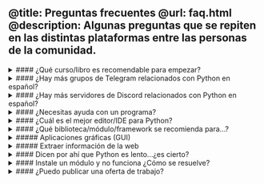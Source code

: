 @title: Preguntas frecuentes
@url: faq.html
@description: Algunas preguntas que se repiten en las distintas plataformas entre las personas de la comunidad.
-----
<details class="accordion" markdown="1">
<summary class="accordion__summary" markdown="block">
#### ¿Qué curso/libro es recomendable para empezar?
</summary>
Mira nuestras recomendaciones de [cursos y libros](cursosylibros.html).
</details>

<details class="accordion" markdown="1">
<summary class="accordion__summary" markdown="block">
#### ¿Hay más grupos de Telegram relacionados con Python en español?
</summary>
¡Claro! Mira la sección [otras comunidades](otrascomunidades.html)
</details>

<details class="accordion" markdown="1">
<summary class="accordion__summary" markdown="block">
#### ¿Hay más servidores de Discord relacionados con Python en español?
</summary>
¡Claro! Mira la sección [otras comunidades](otrascomunidades.html)
</details>

<details class="accordion" markdown="1">
<summary class="accordion__summary" markdown="block">
#### ¿Necesitas ayuda con un programa?
</summary>
Si es de las primeras veces que preguntas en un foro, puede interesarte
aprender cómo hacer preguntas y, una vez te decidas a preguntar, nos cuentes
también qué has intentado para que funcione tu código. Para que no vayamos
a ciegas, es recomendable que pegues tu código en una de las utilidades de
abajo y compartas la URL generada en el canal:

* [pastebin.com](https://pastebin.com)
* [bpaste.net](https://bpaste.net)
* [repl.it/languages/python3](https://repl.it/languages/python3)
* [trinket.io/python](https://trinket.io/python)
* [gist.github.com](https://gist.github.com)

O indicarnos tu repositorio de código en:

* [github.com](https://github.com)
* [gitlab.com](https://gitlab.com)
* [bitbucket.org](https://bitbucket.org)
</details>

<details class="accordion" markdown="1">
<summary class="accordion__summary" markdown="block">
#### ¿Cuál es el mejor editor/IDE para Python?
</summary>
Cada persona tiene sus preferencias, experiencia, sistema operativo,
necesidades, etc. Es importante sentirse cómodo con la herramienta que más vas
a utilizar. Por lo tanto, en lugar de basarte en la opinión subjetiva de los
demás (con otras preferencias, experiencias, ...), te resultará mucho más útil
escoger uno o varios (de entre los listados que te damos a continuación)
y probar durante un tiempo cada una. Solo tú puedes contestar a la pregunta.

En [Full Stack Python](https://www.fullstackpython.com/) se recopila una buena
selección de direcciones sobre [entornos de
desarrollo](https://www.fullstackpython.com/development-environments.html) (en
inglés).  También tienes una completa [tabla
comparativa](https://www.reddit.com/r/learnpython/wiki/ide) en reddit que te
puede servir de guía para escoger.

En la misma [wiki de Python.org](https://wiki.python.org/) hay un par de
listados exhaustivos sobre editores e IDEs:

- [Editor de texto](https://wiki.python.org/moin/PythonEditors)
- [IDEs](https://wiki.python.org/moin/IntegratedDevelopmentEnvironments)
</details>

<details class="accordion" markdown="1">
<summary class="accordion__summary" markdown="block">
#### ¿Qué biblioteca/módulo/framework se recomienda para...?
</summary>
Antes de preguntar por una librería o framework puedes echar un vistazo a las
alternativas que hay en el ámbito de tu problema. Un recurso muy interesante
para poder conocer dichas alternativas es
[awesome-python](https://github.com/vinta/awesome-python). Verás que cubre
muchos ámbitos. Hay listas más específicas si tu pregunta trata de
[Django](https://gitlab.com/rosarior/awesome-django),
[Flask](https://github.com/humiaozuzu/awesome-flask)
o [Pyramid](https://github.com/uralbash/awesome-pyramid).

Intenta hacer una pregunta concreta. No es buena idea preguntar ¿qué es mejor
X o Y?. Sin información, la respuesta de cualquier participante será subjetiva.
Matiza cuál es el problema que quieres resolver para que podamos ayudarte en la
recomendación.
</details>

<details class="accordion" markdown="1">
<summary class="accordion__summary" markdown="block">
##### Aplicaciones gráficas (GUI)
</summary>
Las principales opciones que hay ahora mismo (Octubre 2018) en Python para
crear aplicaciones gráficas son:

* [Tkinter](https://docs.python.org/3/library/tk.html):
  Framework multiplataforma base incluido en Python por defecto en la librería
  estándar. Basado en [Tcl/Tk](http://www.tcl.tk/) con licencia
  [Python License](https://docs.python.org/3/license.html)
* [PyQt](https://riverbankcomputing.com/software/pyqt/intro):
  Framework multiplataforma muy popular basado en Qt. Para uso comercial
  requiere la compra de una licencia. Diseñador visual:
  [Qt Creator](https://www.qt.io/ide/)
  Basado en [Qt](https://qt.io) con licencia
  [GNU GPL v3](https://www.gnu.org/licenses/gpl-3.0.en.html) y
  [Riverbank Commercial License](https://www.riverbankcomputing.com/commercial/pyqt).
  Última versión estable: PyQt6 (Qt 6.2)
* [PySide (Qt for Python)](https://doc.qt.io/qtforpython):
  Framework multiplataforma basado en Qt, pero con una licencia menos restrictiva.
  Soporta Qt4 (PySide), Qt5 (PySide2), y Qt6 (PySide6).
  Requiere Python 3.6 o superior. Diseñador visual:
  [Qt Creator](https://www.qt.io/ide/)
  Basado en [Qt](https://qt.io) con licencia
  [LGPL](https://www.gnu.org/licenses/lgpl-3.0.en.html).
  Última versión estable: PySide6 (Qt 6.2)
* [wxPython](https://www.wxpython.org/):
  Framework multiplataforma bastante popular basado en wxWidgets que tiene como
  principal ventaja que los componentes son nativos y por lo tanto su apariencia
  es igual a la del SO en el que se usan. Diseñador visual:
  [wxGlade](http://wxglade.sourceforge.net/)
  o [wxFormBuilder](https://github.com/wxFormBuilder/wxFormBuilder).
  Basado en [wxWidgets](https://www.wxwidgets.org/) con licencia
  [wxWindows Library Licence](https://www.wxpython.org/pages/license/).
  Última versión estable: 4.1
* [Python GTK+](https://python-gtk-3-tutorial.readthedocs.io/en/latest/index.html):
  Framework multiplataforma basado en GTK+3. (PyGTK es la versión antigua y usa
  GTK+2). Diseñador visual: [glade](https://glade.gnome.org/)
  Basado en [GTK+](https://www.gtk.org/) con licencia
  [LGPL](https://www.gnu.org/licenses/lgpl-3.0.en.html).
  Última versión estable: 3.4
* [Kivy](https://kivy.org/):
  Framework multiplataforma diseñado para funcionar además de en entornos de
  escritorio, en Android o IOS. Diseñador visual:
  [Kivy Designer](https://kivy-designer.readthedocs.io/en/latest/)
  Licencia [MIT license](https://en.wikipedia.org/wiki/MIT_License).
  Última versión estable: 2.0
* [Toga](https://pybee.org/project/projects/libraries/toga/):
  Framework multiplataforma orientado a desarrollo móvil con widgets nativos
  (en Linux requiere GTK+3). Está en desarrollo.
  Licencia [New BSD License](https://en.wikipedia.org/wiki/BSD_licenses).
  Última versión estable: 0.3.0.dev11
* [pywebview](https://github.com/r0x0r/pywebview):
  Es un wrapper de un componente webview que se basa en distintos frameworks
  dependiendo de la plataforma en la que se instala. Al ser un componente
  webview, el render lo decide el SO, por lo que en Windows (por ejemplo) estás
  atado a Internet Explorer. Por lo tanto, la base
  [depende del SO](https://github.com/r0x0r/pywebview#dependencies).
  Licencia [New BSD License](https://en.wikipedia.org/wiki/BSD_licenses)
  Última versión estable: 3.5
* [PySimpleGUI](https://github.com/MikeTheWatchGuy/PySimpleGUI):
  Framework basado en Tkinter que simplifica notablemente la elaboración de
  interfaces gráficas.
  Basado en Tkinter / [Tcl/Tk](http://www.tcl.tk/) con licencia
  [LGPL](https://www.gnu.org/licenses/lgpl-3.0.en.html).
  Última versión estable: 3.10.3

Si quieres ver todas las opciones, puedes leer el
[listado de GUIs](https://docs.python.org/3/faq/gui.html) en la web de Python así como
[herramientas de diseño](https://wiki.python.org/moin/GuiProgramming#GUIDesignToolsandIDEs)
en la wiki de Python.
</details>

<details class="accordion" markdown="1">
<summary class="accordion__summary" markdown="block">
##### Extraer información de la web
</summary>
Básicamente tienes dos opciones:

- Usar [Requests](http://docs.python-requests.org/) para el acceso y
  [BeautifulSoup](https://www.crummy.com/software/BeautifulSoup/bs4/doc/)
  para la extracción.
- Usar el framework [Scrapy](https://scrapy.org/).

También puede resultarte de ayuda el capítulo de
[Web scraping](https://automatetheboringstuff.com/chapter11/)
del libro [Automate the boring stuff](https://automatetheboringstuff.com/)
en el que también se utiliza [Selenium](http://www.seleniumhq.org/).
</details>

<details class="accordion" markdown="1">
<summary class="accordion__summary" markdown="block">
#### Dicen por ahí que Python es lento...¿es cierto?
</summary>
Es posible que te hayan contado cosas malas de Python pero ¿te crees todo lo
que te dicen? Te recomendamos que leas un par de páginas para formarte una idea
más realista:

- [Yes, Python is Slow, and I Don’t Care](https://medium.com/pyslackers/yes-python-is-slow-and-i-dont-care-13763980b5a1)
- [10 Myths of Enterprise Python](http://sedimental.org/10_myths_of_enterprise_python.html)
</details>

<details class="accordion" markdown="1">
<summary class="accordion__summary" markdown="block">
#### Instale un módulo y no funciona ¿Cómo se resuelve?
</summary>
Esta pregunta suele ser muy frecuente en distintas plataformas, y lo más
importante es saber como está configurado nuestro entorno y proyecto.

¿Creaste un entorno virtual para tu proyecto?

- Sí, entonces verifica que tu IDE (PyCharm, VScode, etc) utiliza el ejecutable
  `python` de ese entorno virtual.
- No, verifica que al escribir `pip` sea el correspondiente a tu intérprete de
  Python en uso.

En Linux y macOS puedes clarificar esto ejecutando el comando `which python`
o `which pip` en tu terminal.
En Windows, puedes ejecutar el comando `where` para verificarlo de la misma
forma.

Te recomendamos nunca instalar módulos con `pip install ...` sin haber
creado un entorno virtual. Esto es principalmente para que no instales
módulos en tu sistema o cuenta de usuario que vayan a chocar con tu
configuración de cada proyecto.

Solo crear un nuevo entorno con `python -m venv nombre`
(donde `nombre` es el nombre que quieras para tu entorno),
y luego para activarlo:

- En Linux y macOS, `source nombre/bin/activate`,
- En Windows, `nombre\Scripts\activate`.
</details>

<details class="accordion" markdown="1">
<summary class="accordion__summary" markdown="block">
#### ¿Puedo publicar una oferta de trabajo?
</summary>
Mira las normativas para [publicar una oferta de trabajo](ofertas.html) en
Telegram y Discord.
</details>
